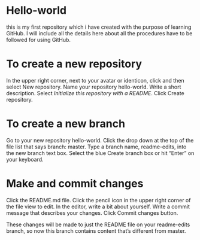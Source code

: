 # Hello-world
this is my first repository which i have created with the purpose of learning GitHub.
I will include all the details here about all the procedures have to be followed for using GitHub.

# To create a new repository
In the upper right corner, next to your avatar or identicon, click  and then select New repository.
Name your repository hello-world.
Write a short description.
Select *Initialize this repository with a README*.
Click Create repository.

# To create a new branch
Go to your new repository hello-world.
Click the drop down at the top of the file list that says branch: master.
Type a branch name, readme-edits, into the new branch text box.
Select the blue Create branch box or hit “Enter” on your keyboard.

# Make and commit changes
Click the README.md file.
Click the  pencil icon in the upper right corner of the file view to edit.
In the editor, write a bit about yourself.
Write a commit message that describes your changes.
Click Commit changes button.

These changes will be made to just the README file on your readme-edits branch, so now this branch contains content that’s different from master.
